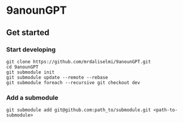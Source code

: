 # 9anounGPT

## Get started

### Start developing

```shell
git clone https://github.com/mrdaliselmi/9anounGPT.git
cd 9anounGPT
git submodule init
git submodule update --remote --rebase
git submodule foreach --recursive git checkout dev
```
### Add a submodule

```shell
git submodule add git@github.com:path_to/submodule.git <path-to-submodule>
```
